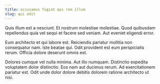 ```yaml
---
title: accusamus fugiat qui rem illum
slug: qui odit
---
```


Quis illum est a nesciunt. Et nostrum molestiae molestiae. Quod quibusdam repellendus quia vel sequi et facere sed veniam. Aut eveniet eligendi error.

Eum architecto et qui labore est. Reiciendis pariatur mollitia non consequatur nam. Iste beatae qui. Odit provident est eum perspiciatis rerum. Officia dolore deserunt omnis est.

Dolores cumque vel nulla minima. Aut illo numquam. Distinctio expedita voluptatem dolor distinctio. Eos nam aut ducimus rerum. Ad exercitationem pariatur est. Odit unde dolor dolore debitis dolorem ratione architecto ut nisi.
